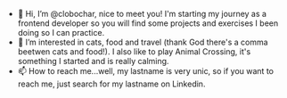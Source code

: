 - 👋 Hi, I’m @clobochar, nice to meet you! I'm starting my journey as a frontend developer so you will find some projects and exercises I been doing so I can practice.
- 👀 I’m interested in cats, food and travel (thank God there's a comma beetwen cats and food!). I also like to play Animal Crossing, it's something I started and is really calming.
- 📫 How to reach me...well, my lastname is very unic, so if you want to reach me, just search for my lastname on Linkedin.

<!---
clobochar/clobochar is a ✨ special ✨ repository because its `README.md` (this file) appears on your GitHub profile.
You can click the Preview link to take a look at your changes.
--->
